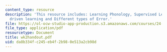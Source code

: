 ```yaml
---
content_type: resource
description: 'This resource includes: Learning Phonology, Supervised Learning, Error
  driven learning and Different types of Error.'
file: https://ol-ocw-studio-app-production.s3.amazonaws.com/courses/24-964-topics-in-phonology-fall-2004/da8b334fc245eb4f2b980e513a2cb98d_wk2handout.pdf
file_type: application/pdf
resourcetype: Document
title: wk2handout.pdf
uid: da8b334f-c245-eb4f-2b98-0e513a2cb98d
---
```

